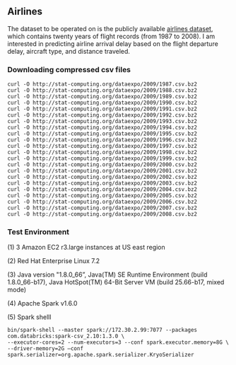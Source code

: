 ## Airlines

The dataset to be operated on is the publicly available [airlines dataset](http://stat-computing.org/dataexpo/2009/the-data.html), which contains twenty years of flight records (from 1987 to 2008). I am interested in predicting airline arrival delay based on the flight departure delay, aircraft type, and distance traveled.

### Downloading compressed csv files
~~~
curl -O http://stat-computing.org/dataexpo/2009/1987.csv.bz2
curl -O http://stat-computing.org/dataexpo/2009/1988.csv.bz2
curl -O http://stat-computing.org/dataexpo/2009/1989.csv.bz2
curl -O http://stat-computing.org/dataexpo/2009/1990.csv.bz2
curl -O http://stat-computing.org/dataexpo/2009/1991.csv.bz2
curl -O http://stat-computing.org/dataexpo/2009/1992.csv.bz2
curl -O http://stat-computing.org/dataexpo/2009/1993.csv.bz2
curl -O http://stat-computing.org/dataexpo/2009/1994.csv.bz2
curl -O http://stat-computing.org/dataexpo/2009/1995.csv.bz2
curl -O http://stat-computing.org/dataexpo/2009/1996.csv.bz2
curl -O http://stat-computing.org/dataexpo/2009/1997.csv.bz2
curl -O http://stat-computing.org/dataexpo/2009/1998.csv.bz2
curl -O http://stat-computing.org/dataexpo/2009/1999.csv.bz2
curl -O http://stat-computing.org/dataexpo/2009/2000.csv.bz2
curl -O http://stat-computing.org/dataexpo/2009/2001.csv.bz2
curl -O http://stat-computing.org/dataexpo/2009/2002.csv.bz2
curl -O http://stat-computing.org/dataexpo/2009/2003.csv.bz2
curl -O http://stat-computing.org/dataexpo/2009/2004.csv.bz2
curl -O http://stat-computing.org/dataexpo/2009/2005.csv.bz2
curl -O http://stat-computing.org/dataexpo/2009/2006.csv.bz2
curl -O http://stat-computing.org/dataexpo/2009/2007.csv.bz2
curl -O http://stat-computing.org/dataexpo/2009/2008.csv.bz2
~~~

### Test Environment

(1) 3 Amazon EC2 r3.large instances at US east region

(2) Red Hat Enterprise Linux 7.2

(3) Java version "1.8.0_66”, Java(TM) SE Runtime Environment (build 1.8.0_66-b17), Java HotSpot(TM) 64-Bit Server VM (build 25.66-b17, mixed mode)

(4) Apache Spark v1.6.0

(5) Spark shelll
~~~
bin/spark-shell --master spark://172.30.2.99:7077 --packages com.databricks:spark-csv_2.10:1.3.0 \
--executor-cores=2 --num-executors=3 --conf spark.executor.memory=8G \
--driver-memory=2G —conf spark.serializer=org.apache.spark.serializer.KryoSerializer
~~~





